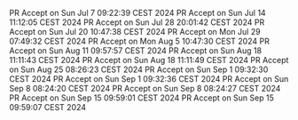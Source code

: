 PR Accept on Sun Jul  7 09:22:39 CEST 2024
PR Accept on Sun Jul 14 11:12:05 CEST 2024
PR Accept on Sun Jul 28 20:01:42 CEST 2024
PR Accept on Sun Jul 20 10:47:38 CEST 2024
PR Accept on Mon Jul 29 07:49:32 CEST 2024
PR Accept on Mon Aug  5 10:47:30 CEST 2024
PR Accept on Sun Aug 11 09:57:57 CEST 2024
PR Accept on Sun Aug 18 11:11:43 CEST 2024
PR Accept on Sun Aug 18 11:11:49 CEST 2024
PR Accept on Sun Aug 25 08:26:23 CEST 2024
PR Accept on Sun Sep  1 09:32:30 CEST 2024
PR Accept on Sun Sep  1 09:32:36 CEST 2024
PR Accept on Sun Sep  8 08:24:20 CEST 2024
PR Accept on Sun Sep  8 08:24:27 CEST 2024
PR Accept on Sun Sep 15 09:59:01 CEST 2024
PR Accept on Sun Sep 15 09:59:07 CEST 2024
